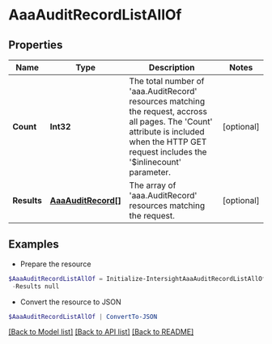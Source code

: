 # AaaAuditRecordListAllOf
## Properties

Name | Type | Description | Notes
------------ | ------------- | ------------- | -------------
**Count** | **Int32** | The total number of &#39;aaa.AuditRecord&#39; resources matching the request, accross all pages. The &#39;Count&#39; attribute is included when the HTTP GET request includes the &#39;$inlinecount&#39; parameter. | [optional] 
**Results** | [**AaaAuditRecord[]**](AaaAuditRecord.md) | The array of &#39;aaa.AuditRecord&#39; resources matching the request. | [optional] 

## Examples

- Prepare the resource
```powershell
$AaaAuditRecordListAllOf = Initialize-IntersightAaaAuditRecordListAllOf  -Count null `
 -Results null
```

- Convert the resource to JSON
```powershell
$AaaAuditRecordListAllOf | ConvertTo-JSON
```

[[Back to Model list]](../README.md#documentation-for-models) [[Back to API list]](../README.md#documentation-for-api-endpoints) [[Back to README]](../README.md)

